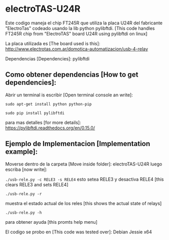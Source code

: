 # electroTAS-U24R

Este codigo maneja el chip FT245R que utiliza la placa U24R del fabricante "ElectroTas" codeado usando la lib python pylibftdi. [This code handles FT245R chip from "ElectroTAS" board U24R using pylibftdi on linux]

La placa utilizada es 
[The board used is this]:
http://www.electrotas.com.ar/domotica-automatizacion/usb-4-relay

Dependencias [Dependencies]: pylibftdi

## Como obtener dependencias [How to get dependencies]:

Abrir un terminal is escribir [Open terminal console an write]:

 ```sudo apt-get install python python-pip```

 ```sudo pip install pylibftdi```
  
  
  para mas detalles
  [for more details]:
  https://pylibftdi.readthedocs.org/en/0.15.0/ 

## Ejemplo de Implementacion [Implementation example]:

Moverse dentro de la carpeta [Move inside folder]: 
electroTAS-U24R
luego escriba [now write]:
 
 ```./usb-rele.py -c RELE3 -s RELE4```
 esto setea RELE3 y desactiva RELE4
 [this clears RELE3 and sets RELE4]
  
  ```./usb-rele.py -r```
  
 muestra el estado actual de los reles
 [this shows the actual state of relays]
 
 ```./usb-rele.py -h```
 
 para obtener ayuda
 [this promts help menu]
 
El codigo se probo en 
[This code was tested over]:
Debian Jessie x64 


